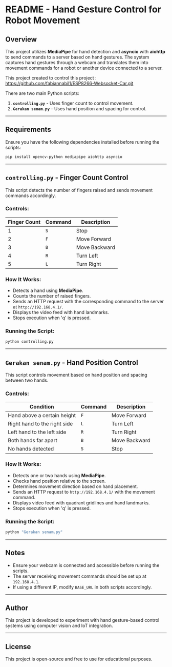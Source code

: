 # README - Hand Gesture Control for Robot Movement

## Overview
This project utilizes **MediaPipe** for hand detection and **asyncio** with **aiohttp** to send commands to a server based on hand gestures. The system captures hand gestures through a webcam and translates them into movement commands for a robot or another device connected to a server.

This project created to control this project : https://github.com/fabiannabil1/ESP8266-Websocket-Car.git


There are two main Python scripts:
1. **`controlling.py`** - Uses finger count to control movement.
2. **`Gerakan senam.py`** - Uses hand position and spacing for control.

---

## Requirements
Ensure you have the following dependencies installed before running the scripts:

```bash
pip install opencv-python mediapipe aiohttp asyncio
```

---

## `controlling.py` - Finger Count Control
This script detects the number of fingers raised and sends movement commands accordingly.

### Controls:
| Finger Count | Command | Description       |
|-------------|---------|-------------------|
| 1           | `S`     | Stop              |
| 2           | `F`     | Move Forward      |
| 3           | `B`     | Move Backward     |
| 4           | `R`     | Turn Left         |
| 5           | `L`     | Turn Right        |

### How It Works:
- Detects a hand using **MediaPipe**.
- Counts the number of raised fingers.
- Sends an HTTP request with the corresponding command to the server at `http://192.168.4.1/`.
- Displays the video feed with hand landmarks.
- Stops execution when 'q' is pressed.

### Running the Script:
```bash
python controlling.py
```

---

## `Gerakan senam.py` - Hand Position Control
This script controls movement based on hand position and spacing between two hands.

### Controls:
| Condition | Command | Description         |
|-----------|---------|---------------------|
| Hand above a certain height | `F` | Move Forward   |
| Right hand to the right side | `L` | Turn Left     |
| Left hand to the left side | `R` | Turn Right    |
| Both hands far apart | `B` | Move Backward  |
| No hands detected | `S` | Stop            |

### How It Works:
- Detects one or two hands using **MediaPipe**.
- Checks hand position relative to the screen.
- Determines movement direction based on hand placement.
- Sends an HTTP request to `http://192.168.4.1/` with the movement command.
- Displays video feed with quadrant gridlines and hand landmarks.
- Stops execution when 'q' is pressed.

### Running the Script:
```bash
python "Gerakan senam.py"
```

---

## Notes
- Ensure your webcam is connected and accessible before running the scripts.
- The server receiving movement commands should be set up at `192.168.4.1`.
- If using a different IP, modify `BASE_URL` in both scripts accordingly.

---

## Author
This project is developed to experiment with hand gesture-based control systems using computer vision and IoT integration.

---

## License
This project is open-source and free to use for educational purposes.
